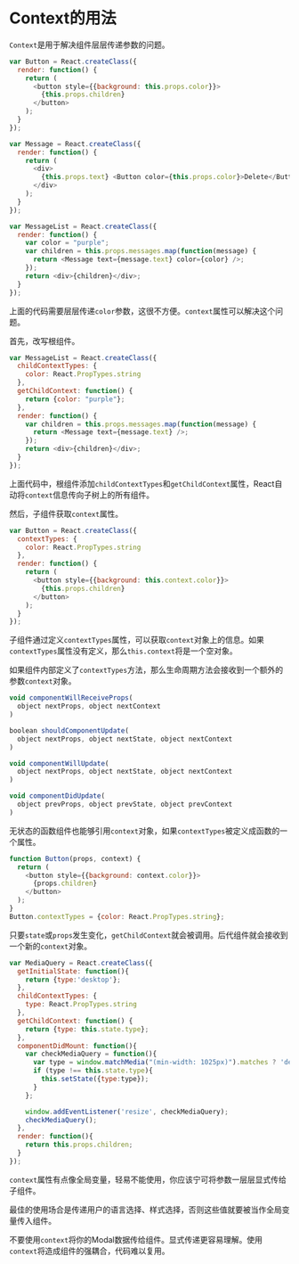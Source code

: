 # Context的用法

`Context`是用于解决组件层层传递参数的问题。

```javascript
var Button = React.createClass({
  render: function() {
    return (
      <button style={{background: this.props.color}}>
        {this.props.children}
      </button>
    );
  }
});

var Message = React.createClass({
  render: function() {
    return (
      <div>
        {this.props.text} <Button color={this.props.color}>Delete</Button>
      </div>
    );
  }
});

var MessageList = React.createClass({
  render: function() {
    var color = "purple";
    var children = this.props.messages.map(function(message) {
      return <Message text={message.text} color={color} />;
    });
    return <div>{children}</div>;
  }
});
```

上面的代码需要层层传递`color`参数，这很不方便。`context`属性可以解决这个问题。

首先，改写根组件。

```javascript
var MessageList = React.createClass({
  childContextTypes: {
    color: React.PropTypes.string
  },
  getChildContext: function() {
    return {color: "purple"};
  },
  render: function() {
    var children = this.props.messages.map(function(message) {
      return <Message text={message.text} />;
    });
    return <div>{children}</div>;
  }
});
```

上面代码中，根组件添加`childContextTypes`和`getChildContext`属性，React自动将`context`信息传向子树上的所有组件。

然后，子组件获取`context`属性。

```javascript
var Button = React.createClass({
  contextTypes: {
    color: React.PropTypes.string
  },
  render: function() {
    return (
      <button style={{background: this.context.color}}>
        {this.props.children}
      </button>
    );
  }
});
```

子组件通过定义`contextTypes`属性，可以获取`context`对象上的信息。如果`contextTypes`属性没有定义，那么`this.context`将是一个空对象。

如果组件内部定义了`contextTypes`方法，那么生命周期方法会接收到一个额外的参数`context`对象。

```javascript
void componentWillReceiveProps(
  object nextProps, object nextContext
)

boolean shouldComponentUpdate(
  object nextProps, object nextState, object nextContext
)

void componentWillUpdate(
  object nextProps, object nextState, object nextContext
)

void componentDidUpdate(
  object prevProps, object prevState, object prevContext
)
```

无状态的函数组件也能够引用`context`对象，如果`contextTypes`被定义成函数的一个属性。

```javascript
function Button(props, context) {
  return (
    <button style={{background: context.color}}>
      {props.children}
    </button>
  );
}
Button.contextTypes = {color: React.PropTypes.string};
```

只要`state`或`props`发生变化，`getChildContext`就会被调用。后代组件就会接收到一个新的`context`对象。

```javascript
var MediaQuery = React.createClass({
  getInitialState: function(){
    return {type:'desktop'};
  },
  childContextTypes: {
    type: React.PropTypes.string
  },
  getChildContext: function() {
    return {type: this.state.type};
  },
  componentDidMount: function(){
    var checkMediaQuery = function(){
      var type = window.matchMedia("(min-width: 1025px)").matches ? 'desktop' : 'mobile';
      if (type !== this.state.type){
        this.setState({type:type});
      }
    };

    window.addEventListener('resize', checkMediaQuery);
    checkMediaQuery();
  },
  render: function(){
    return this.props.children;
  }
});
```

`context`属性有点像全局变量，轻易不能使用，你应该宁可将参数一层层显式传给子组件。

最佳的使用场合是传递用户的语言选择、样式选择，否则这些值就要被当作全局变量传入组件。

不要使用`context`将你的Modal数据传给组件。显式传递更容易理解。使用`context`将造成组件的强耦合，代码难以复用。
